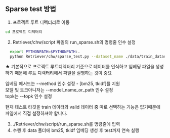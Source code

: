 

## Sparse test 방법

1. 프로젝트 루트 디렉터리로 이동
  ```sh
  cd 프로젝트 디렉터리
  ```
2. Retriever/chw/script 파일의 run_sparse.sh의 명령줄 인수 설정
  ```sh
    export PYTHONPATH=$PYTHONPATH:.
    python Retriever/chw/sparse_test.py --dataset_name ./data/train_dataset --data_path ./data --context_path wikipedia_documents.json --model_name_or_path klue/bert-base --method bm25 --topk 10
  ```
  
  ★ 기본적으로 프로젝트 루트디렉터리 기준으로 데이터를 인식하고 임베딩 파일을 생성하기 때문에 루트 디렉터리에서 파일을 실행하는 것이 중요

  임베딩 메서드는 --method 인수 설정 - [bm25, tkidf]를 지원<br>
  모델 및 토크아니저는 --model_name_or_path 인수 설정<br>
  topk는 --topk 인수 설정 <br>

  현재 테스트 타깃을 train 데이터와 valid 데이터 중 따로 선택하는 기능은 없기때문에 파일에서 직접 설정하셔야 합니다. 

3. ./Retriever/chw/script/run_sparse.sh를 명령줄에 입력
4. 수행 후 data 폴더에 bm25, tkidf 임베딩 생성 후 test까지 연속 실행
  
